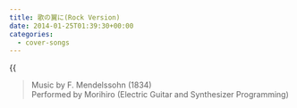 ```yaml
---
title: 歌の翼に(Rock Version)
date: 2014-01-25T01:39:30+00:00
categories:
  - cover-songs
---
```

{{<audio utano>}}

> Music by F. Mendelssohn (1834)  
> Performed by Morihiro (Electric Guitar and Synthesizer Programming)  